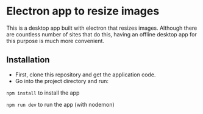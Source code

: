 # Electron app to resize images

This is a desktop app built with electron that resizes images.
Although there are countless number of sites that do this, having an offline desktop app for this purpose is much more convenient.

## Installation

* First, clone this repository and get the application code.
* Go into the project directory and run:

`npm install` to install the app

`npm run dev` to run the app (with nodemon)
